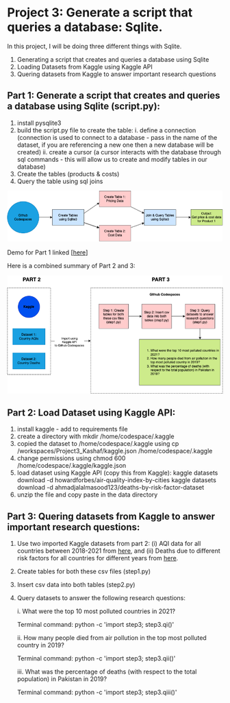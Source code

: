 # Project 3: Generate a script that queries a database: Sqlite.

In this project, I will be doing three different things with Sqlite.
1. Generating a script that creates and queries a database using Sqlite
2. Loading Datasets from Kaggle using Kaggle API
3. Quering datasets from Kaggle to answer important research questions

## Part 1: Generate a script that creates and queries a database using Sqlite (script.py):

1. install pysqlite3
2. build the script.py file to create the table: 
    i. define a connection (connection is used to connect to a database - pass in the name of the dataset, if you are referencing a new one then a new database will be created)
    ii. create a cursor (a cursor interacts with the database through sql commands - this will allow us to create and modify tables in our database)
3. Create the tables (products & costs)
4. Query the table using sql joins

![Image](part1.png)


Demo for Part 1 linked [[here](https://prodduke.sharepoint.com/:v:/r/sites/IDS.721.01.Sp22/Shared%20Documents/Week%208%20Demo/Kashaf_Week%208%20Demo.mp4?csf=1&web=1&e=W8UD7K)]

Here is a combined summary of Part 2 and 3:

![Image](p23.png)

## Part 2: Load Dataset using Kaggle API:

1. install kaggle - add to requirements file
2. create a directory with mkdir /home/codespace/.kaggle
3. copied the dataset to /home/codespace/.kaggle using 
cp /workspaces/Project3_Kashaf/kaggle.json /home/codespace/.kaggle
4. change permissions using 
chmod 600 /home/codespace/.kaggle/kaggle.json
5. load dataset using Kaggle API (copy this from Kaggle): 
kaggle datasets download -d howardforbes/air-quality-index-by-cities
kaggle datasets download -d ahmadjalalmasood123/deaths-by-risk-factor-dataset
6. unzip the file and copy paste in the data directory

## Part 3:  Quering datasets from Kaggle to answer important research questions:

1. Use two imported Kaggle datasets from part 2: (i) AQI data for all countries between 2018-2021 from [here](https://www.kaggle.com/datasets/howardforbes/air-quality-index-by-cities?select=AIR+QUALITY+INDEX-+top+countries.csv), 
and (ii) Deaths due to different risk factors for all countries for different years from [here](https://www.kaggle.com/datasets/ahmadjalalmasood123/deaths-by-risk-factor-dataset?select=Number+of+Deaths+by+Risk+Factors.csv).
2. Create tables for both these csv files (step1.py)
3. Insert csv data into both tables (step2.py)
4. Query datasets to answer the following research questions:

    i. What were the top 10 most polluted countries in 2021?
    
    Terminal command:  python -c 'import step3; step3.qi()'
    
    ii. How many people died from air pollution in the top most polluted country in 2019?
    
    Terminal command:  python -c 'import step3; step3.qii()'
    
    iii. What was the percentage of deaths (with respect to the total population) in Pakistan in 2019?
    
    Terminal command:  python -c 'import step3; step3.qiii()'
